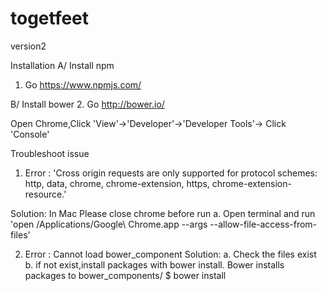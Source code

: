 # togetfeet
version2

Installation
A/ Install npm
1. Go https://www.npmjs.com/   

B/ Install bower
2. Go http://bower.io/


Open Chrome,Click 'View'->'Developer'->'Developer Tools'-> Click 'Console'

Troubleshoot issue
1. Error : 'Cross origin requests are only supported for protocol schemes: http, data, chrome, chrome-extension, https, chrome-extension-resource.'

Solution: 
In Mac
Please close chrome before run
a. Open terminal and run 'open /Applications/Google\ Chrome.app --args --allow-file-access-from-files'

2. Error : Cannot load bower_component
Solution:
a. Check the files exist
b. if not exist,install packages with bower install. Bower installs packages to bower_components/
$ bower install <package>
